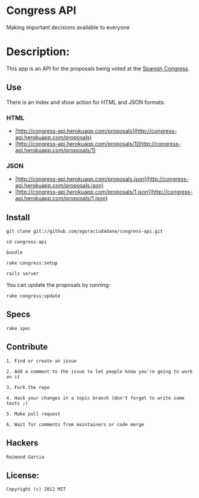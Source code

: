 # Congress API

Making important decisions available to everyone
  
# Description:

This app is an API for the proposals being voted at the [Spanish Congress](http://congreso.es).

## Use

There is an index and show action for HTML and JSON formats:
    
### HTML

* [http://congress-api.herokuapp.com/proposals](http://congress-api.herokuapp.com/proposals)
* [http://congress-api.herokuapp.com/proposals/1](http://congress-api.herokuapp.com/proposals/1)
    
### JSON

* [http://congress-api.herokuapp.com/proposals.json](http://congress-api.herokuapp.com/proposals.json)
* [http://congress-api.herokuapp.com/proposals/1.json](http://congress-api.herokuapp.com/proposals/1.json)

## Install

    git clone git://github.com/agoraciudadana/congress-api.git
    
    cd congress-api

    bundle
    
    rake congress:setup
    
    rails server

You can update the proposals by running:
    
    rake congress:update

## Specs

    rake spec

## Contribute

    1. Find or create an issue
        
    2. Add a comment to the issue to let people know you're going to work on it
        
    3. Fork the repo
        
    4. Hack your changes in a topic branch (don't forget to write some tests ;)
        
    5. Make pull request
        
    6. Wait for comments from maintainers or code merge

## Hackers

    Raimond Garcia

## License:

    Copyright (c) 2012 MIT
